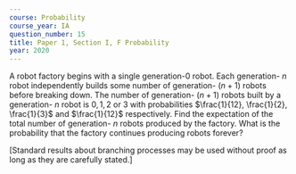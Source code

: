 ```yaml
---
course: Probability
course_year: IA
question_number: 15
title: Paper 1, Section I, F Probability
year: 2020
---
```




A robot factory begins with a single generation-0 robot. Each generation- $n$ robot independently builds some number of generation- $(n+1)$ robots before breaking down. The number of generation- $(n+1)$ robots built by a generation- $n$ robot is $0,1,2$ or 3 with probabilities $\frac{1}{12}, \frac{1}{2}, \frac{1}{3}$ and $\frac{1}{12}$ respectively. Find the expectation of the total number of generation- $n$ robots produced by the factory. What is the probability that the factory continues producing robots forever?

[Standard results about branching processes may be used without proof as long as they are carefully stated.]